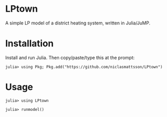 # LPtown
 A simple LP model of a district heating system, written in Julia/JuMP.

# Installation
Install and run Julia. Then copy/paste/type this at the prompt:

```
julia> using Pkg; Pkg.add("https://github.com/niclasmattsson/LPtown")
```

# Usage

```
julia> using LPtown

julia> runmodel()

```